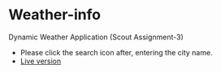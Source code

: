 # Weather-info
Dynamic Weather Application (Scout Assignment-3)
- Please click the search icon after, entering the city name.
- [Live version](https://ganeshjampa.github.io/Weather-info/)
